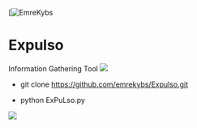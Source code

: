 [![EmreKybs](https://img.shields.io/badge/MadeBy-EmreKybs-green)
# Expulso
Information Gathering Tool
<img src="https://github.com/emrekybs/Expulso/blob/master/expulso.png">

* git clone https://github.com/emrekybs/Expulso.git


* python ExPuLso.py

<img src="https://github.com/emrekybs/Expulso/blob/master/1.PNG">

